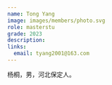 ```yaml
---
name: Tong Yang
image: images/members/photo.svg
role: masterstu
grade: 2023
description: 
links:
  email: tyang2001@163.com
---
```


杨桐，男，河北保定人。